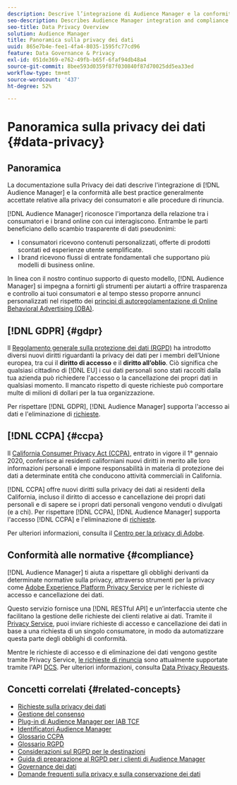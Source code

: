 ```yaml
---
description: Descrive l’integrazione di Audience Manager e la conformità alle best practice generalmente accettate relative alla privacy dei consumatori e alle procedure di rinuncia.
seo-description: Describes Audience Manager integration and compliance with generally accepted best practices related to consumer privacy and opt-out procedures.
seo-title: Data Privacy Overview
solution: Audience Manager
title: Panoramica sulla privacy dei dati
uuid: 865e7b4e-fee1-4fa4-8035-1595fc77cd96
feature: Data Governance & Privacy
exl-id: 051de369-e762-49fb-b65f-6faf94db48a4
source-git-commit: 8bee593d0359f87f030840f87d70025dd5ea33ed
workflow-type: tm+mt
source-wordcount: '437'
ht-degree: 52%

---
```


# Panoramica sulla privacy dei dati {#data-privacy}

## Panoramica

La documentazione sulla Privacy dei dati descrive l&#39;integrazione di [!DNL Audience Manager] e la conformità alle best practice generalmente accettate relative alla privacy dei consumatori e alle procedure di rinuncia.

[!DNL Audience Manager] riconosce l&#39;importanza della relazione tra i consumatori e i brand online con cui interagiscono. Entrambe le parti beneficiano dello scambio trasparente di dati pseudonimi:

* I consumatori ricevono contenuti personalizzati, offerte di prodotti scontati ed esperienze utente semplificate.
* I brand ricevono flussi di entrate fondamentali che supportano più modelli di business online.

In linea con il nostro continuo supporto di questo modello, [!DNL Audience Manager] si impegna a fornirti gli strumenti per aiutarti a offrire trasparenza e controllo ai tuoi consumatori e al tempo stesso proporre annunci personalizzati nel rispetto dei [principi di autoregolamentazione di Online Behavioral Advertising (OBA)](https://www.iab.com/news/self-regulatory-principles-for-online-behavioral-advertising/).

## [!DNL GDPR] {#gdpr}

Il [Regolamento generale sulla protezione dei dati (RGPD)](https://gdpr.eu/data-privacy/) ha introdotto diversi nuovi diritti riguardanti la privacy dei dati per i membri dell’Unione europea, tra cui il **diritto di accesso** e il **diritto all’oblio**. Ciò significa che qualsiasi cittadino di [!DNL EU] i cui dati personali sono stati raccolti dalla tua azienda può richiedere l&#39;accesso o la cancellazione dei propri dati in qualsiasi momento. Il mancato rispetto di queste richieste può comportare multe di milioni di dollari per la tua organizzazione.

Per rispettare [!DNL GDPR], [!DNL Audience Manager] supporta l&#39;accesso ai dati e l&#39;eliminazione di [richieste](data-privacy-requests.md).

## [!DNL CCPA] {#ccpa}

Il [California Consumer Privacy Act (CCPA)](https://www.caprivacy.org/about), entrato in vigore il 1° gennaio 2020, conferisce ai residenti californiani nuovi diritti in merito alle loro informazioni personali e impone responsabilità in materia di protezione dei dati a determinate entità che conducono attività commerciali in California.

[!DNL CCPA] offre nuovi diritti sulla privacy dei dati ai residenti della California, incluso il diritto di accesso e cancellazione dei propri dati personali e di sapere se i propri dati personali vengono venduti o divulgati (e a chi). Per rispettare [!DNL CCPA], [!DNL Audience Manager] supporta l&#39;accesso [!DNL CCPA] e l&#39;eliminazione di [richieste](data-privacy-requests.md).

Per ulteriori informazioni, consulta il [Centro per la privacy di Adobe](https://www.adobe.com/it/privacy/opt-out.html).

## Conformità alle normative {#compliance}

[!DNL Audience Manager] ti aiuta a rispettare gli obblighi derivanti da determinate normative sulla privacy, attraverso strumenti per la privacy come [Adobe Experience Platform Privacy Service](https://experienceleague.adobe.com/docs/experience-platform/privacy/home.html?lang=it) per le richieste di accesso e cancellazione dei dati.

Questo servizio fornisce una [!DNL RESTful API] e un’interfaccia utente che facilitano la gestione delle richieste dei clienti relative ai dati. Tramite il [Privacy Service](https://experienceleague.adobe.com/docs/experience-platform/privacy/home.html?lang=it), puoi inviare richieste di accesso e cancellazione dei dati in base a una richiesta di un singolo consumatore, in modo da automatizzare questa parte degli obblighi di conformità.

Mentre le richieste di accesso e di eliminazione dei dati vengono gestite tramite Privacy Service, [le richieste di rinuncia](data-privacy-requests.md#opt-out-requests) sono attualmente supportate tramite l&#39;API [DCS](../../api/dcs-intro/dcs-api-reference/dcs-api-reference-overview.md). Per ulteriori informazioni, consulta [Data Privacy Requests](data-privacy-requests.md).

## Concetti correlati {#related-concepts}

* [Richieste sulla privacy dei dati](data-privacy-requests.md)
* [Gestione del consenso](data-privacy-consent.md)
* [Plug-in di Audience Manager per IAB TCF](aam-iab-plugin.md)
* [Identificatori Audience Manager](data-privacy-ids.md)
* [Glossario CCPA](aam-ccpa-glossary.md)
* [Glossario RGPD](aam-gdpr-glossary.md)
* [Considerazioni sul RGPD per le destinazioni](aam-gdpr-partners.md)
* [Guida di preparazione al RGPD per i clienti di Audience Manager](aam-gdpr-readiness.md)
* [Governance dei dati](data-governance.md)
* [Domande frequenti sulla privacy e sulla conservazione dei dati](../../faq/faq-privacy.md)
